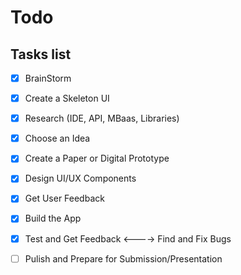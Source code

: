 # Todo

## Tasks list

- [X] BrainStorm
- [X] Create a Skeleton UI
- [X] Research (IDE, API, MBaas, Libraries)
- [X] Choose an Idea
- [X] Create a Paper or Digital Prototype
- [X] Design UI/UX Components
- [X] Get User Feedback
- [X] Build the App
- [X] Test and Get Feedback <----> Find and Fix Bugs
- [ ] Pulish and Prepare for Submission/Presentation

